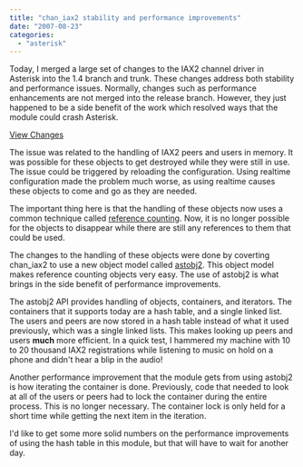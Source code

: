 ```yaml
---
title: "chan_iax2 stability and performance improvements"
date: "2007-08-23"
categories: 
  - "asterisk"
---
```


Today, I merged a large set of changes to the IAX2 channel driver in Asterisk into the 1.4 branch and trunk. These changes address both stability and performance issues. Normally, changes such as performance enhancements are not merged into the release branch. However, they just happened to be a side benefit of the work which resolved ways that the module could crash Asterisk.

[View Changes](http://svn.digium.com/view/asterisk?view=rev&revision=80362)

The issue was related to the handling of IAX2 peers and users in memory. It was possible for these objects to get destroyed while they were still in use. The issue could be triggered by reloading the configuration. Using realtime configuration made the problem much worse, as using realtime causes these objects to come and go as they are needed.

The important thing here is that the handling of these objects now uses a common technique called [reference counting](http://en.wikipedia.org/wiki/Reference_counting). Now, it is no longer possible for the objects to disappear while there are still any references to them that could be used.

The changes to the handling of these objects were done by coverting chan\_iax2 to use a new object model called [astobj2](http://svn.digium.com/view/asterisk/trunk/include/asterisk/astobj2.h?view=markup). This object model makes reference counting objects very easy. The use of astobj2 is what brings in the side benefit of performance improvements.

The astobj2 API provides handling of objects, containers, and iterators. The containers that it supports today are a hash table, and a single linked list. The users and peers are now stored in a hash table instead of what it used previously, which was a single linked lists. This makes looking up peers and users **much** more efficient. In a quick test, I hammered my machine with 10 to 20 thousand IAX2 registrations while listening to music on hold on a phone and didn't hear a blip in the audio!

Another performance improvement that the module gets from using astobj2 is how iterating the container is done. Previously, code that needed to look at all of the users or peers had to lock the container during the entire process. This is no longer necessary. The container lock is only held for a short time while getting the next item in the iteration.

I'd like to get some more solid numbers on the performance improvements of using the hash table in this module, but that will have to wait for another day.
